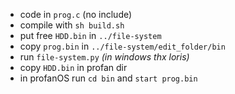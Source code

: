 - code in `prog.c` (no include)
- compile with `sh build.sh`
- put free `HDD.bin` in `../file-system`
- copy `prog.bin` in `../file-system/edit_folder/bin`
- run `file-system.py` *(in windows thx loris)*
- copy `HDD.bin` in profan dir
- in profanOS run `cd bin` and `start prog.bin`
